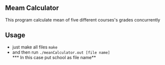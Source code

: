 ## Meam Calculator
This program calculate mean of five different courses's grades concurrently

## Usage
* just make all files `make`
* and then run `./meanCalculator.out [file name]`  
*** In this case put school as file name**

